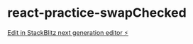 # react-practice-swapChecked

[Edit in StackBlitz next generation editor ⚡️](https://stackblitz.com/~/github.com/kashhisshh/react-practice-swapChecked)